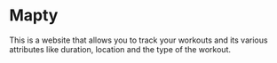 # Mapty

This is a website that allows you to track your workouts and its various attributes like duration, location and the type of the workout.
